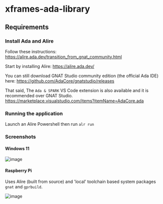 # xframes-ada-library

## Requirements

### Install Ada and Alire

Follow these instructions: https://alire.ada.dev/transition_from_gnat_community.html

Start by installing Alire: https://alire.ada.dev/

You can still download GNAT Studio community edition (the official Ada IDE) here: https://github.com/AdaCore/gnatstudio/releases

That said, The `Ada & SPARK` VS Code extension is also available and it is recommended over GNAT Studio. https://marketplace.visualstudio.com/items?itemName=AdaCore.ada

### Running the application

Launch an Alire Powershell then run `alr run`

### Screenshots

#### Windows 11

![image](https://github.com/user-attachments/assets/5cecfba1-38f0-438c-a533-59433c39ba1b)

#### Raspberry Pi

Uses Alire (built from source) and 'local' toolchain based system packages `gnat` and `gprbuild`.

![image](https://github.com/user-attachments/assets/36c971e3-0034-420a-acb7-3720f167f270)

